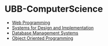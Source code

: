 # UBB-ComputerScience

<ul>
<li>
<a href=https://github.com/victorcalarasu/WebProgramming> Web Programming </a>  
</li>
  <li>
<a href=https://github.com/victorcalarasu/MPP> Systems for Design and Implementation </a>  
</li>
  <li>
<a href=https://github.com/victorcalarasu/DBMS> Database Management Systems </a>  
</li>
  <li>
<a href=https://github.com/victorcalarasu/OOP> Object Oriented Programming </a>  
</li>

</ul>
